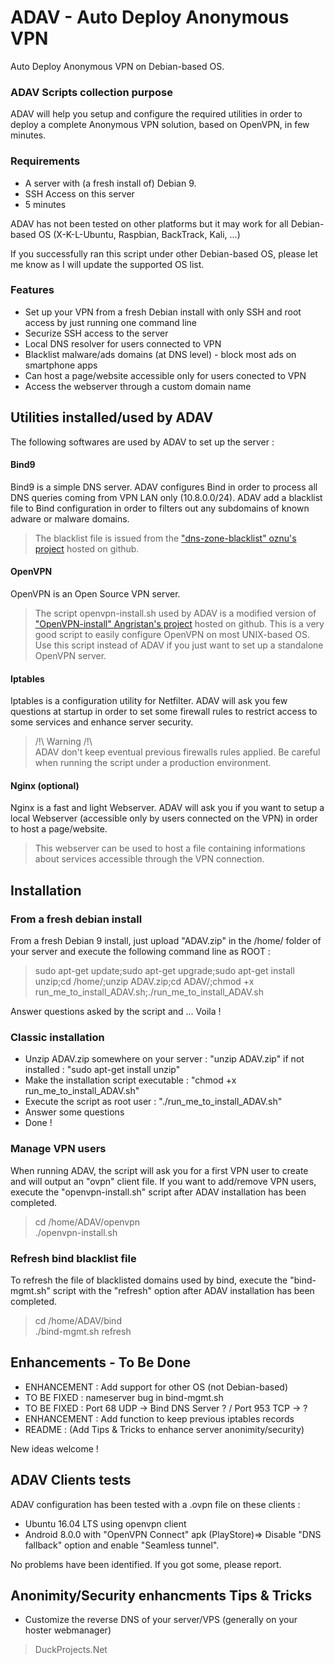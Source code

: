 # ADAV - Auto Deploy Anonymous VPN


Auto Deploy Anonymous VPN on Debian-based OS.

### ADAV Scripts collection purpose
ADAV will help you setup and configure the required utilities in order to deploy a complete Anonymous VPN solution, based on OpenVPN, in few minutes.



### Requirements

- A server with (a fresh install of) Debian 9.
- SSH Access on this server
- 5 minutes

ADAV has not been tested on other platforms but it may work for all Debian-based OS (X-K-L-Ubuntu, Raspbian, BackTrack, Kali, ...)

If you successfully ran this script under other Debian-based OS, please let me know as I will update the supported OS list.

### Features
- Set up  your VPN from a fresh Debian install with only SSH and root access by just running one command line
- Securize SSH access to the server
- Local DNS resolver for users connected to VPN
- Blacklist malware/ads domains (at DNS level) - block most ads on smartphone apps
- Can host a page/website accessible only for users conected to VPN
- Access the webserver through a custom domain name


## Utilities installed/used by ADAV
The following softwares are used by ADAV to set up the server :
#### Bind9
Bind9 is a simple DNS server. ADAV configures Bind in order to process all DNS queries coming from VPN LAN only (10.8.0.0/24). ADAV add a blacklist file to Bind configuration in order to filters out any subdomains of known adware or malware domains.
> The blacklist file is issued from the ["dns-zone-blacklist" oznu's project](https://github.com/oznu/dns-zone-blacklist) hosted on github.

#### OpenVPN
OpenVPN is an Open Source VPN server. 
> The script openvpn-install.sh used by ADAV is a modified version of ["OpenVPN-install" Angristan's project](https://github.com/Angristan/OpenVPN-install) hosted on github. This is a very good script to easily configure OpenVPN on most UNIX-based OS. Use this script instead of ADAV if you just want to set up a standalone OpenVPN server.

#### Iptables
Iptables is a configuration utility for Netfilter. ADAV will ask you few questions at startup in order to set some firewall rules to restrict access to some services and enhance server security.
> /!\ Warning /!\\\
> ADAV don't keep eventual previous firewalls rules applied. Be careful when running the script under a production environment.

#### Nginx (optional)
Nginx is a fast and light Webserver. ADAV will ask you if you want to setup a local Webserver (accessible only by users connected on the VPN) in order to host a page/website.
> This webserver can be used to host a file containing informations about services accessible through the VPN connection.




## Installation
### From a fresh debian install

From a fresh Debian 9 install, just upload "ADAV.zip" in the /home/ folder of your server and execute the following command line as ROOT :

> sudo apt-get update;sudo apt-get upgrade;sudo apt-get install unzip;cd /home/;unzip ADAV.zip;cd ADAV/;chmod +x run_me_to_install_ADAV.sh;./run_me_to_install_ADAV.sh

Answer questions asked by the script and ... Voila !

### Classic installation
- Unzip ADAV.zip somewhere on your server : "unzip ADAV.zip" if not installed : "sudo apt-get install unzip"
- Make the installation script executable : "chmod +x run_me_to_install_ADAV.sh"
- Execute the script as root user : "./run_me_to_install_ADAV.sh"
- Answer some questions
- Done !

### Manage VPN users
When running ADAV, the script will ask you for a first VPN user to create and will output an "ovpn" client file. If you want to add/remove VPN users, execute the "openvpn-install.sh" script after ADAV installation has been completed.
> cd /home/ADAV/openvpn\
> ./openvpn-install.sh

### Refresh bind blacklist file
To refresh the file of blacklisted domains used by bind, execute the "bind-mgmt.sh" script with the "refresh" option after ADAV installation has been completed.
>cd /home/ADAV/bind\
>./bind-mgmt.sh refresh


## Enhancements - To Be Done

- ENHANCEMENT : Add support for other OS (not Debian-based)
- TO BE FIXED : nameserver bug in bind-mgmt.sh
- TO BE FIXED : Port 68 UDP -> Bind DNS Server ? / Port 953 TCP -> ?
- ENHANCEMENT : Add function to keep previous iptables records
- README : (Add Tips & Tricks to enhance server anonimity/security)

New ideas welcome !


## ADAV Clients tests
ADAV configuration has been tested with a .ovpn file on these clients :
- Ubuntu 16.04 LTS using openvpn client
- Android 8.0.0 with "OpenVPN Connect" apk  (PlayStore)=> Disable "DNS fallback" option and enable "Seamless tunnel".

No problems have been identified. If you got some, please report.

## Anonimity/Security enhancments Tips & Tricks
- Customize the reverse DNS of your server/VPS (generally on your hoster webmanager)


> DuckProjects.Net
